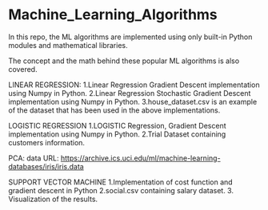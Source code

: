 # Machine_Learning_Algorithms
In this repo, the ML algorithms are implemented using only built-in Python modules and mathematical libraries. 


The concept and the math behind these popular ML algorithms is also covered.


LINEAR REGRESSION:
1.Linear Regression Gradient Descent implementation using Numpy in Python.
2.Linear Regression Stochastic Gradient Descent implementation using Numpy in Python.
3.house_dataset.csv is an example of the dataset that has been used in the above implementations. 


LOGISTIC REGRESSION
1.LOGISTIC Regression, Gradient Descent implementation using Numpy in Python.
2.Trial Dataset containing customers information.


PCA: 
data URL: https://archive.ics.uci.edu/ml/machine-learning-databases/iris/iris.data


SUPPORT VECTOR MACHINE
1.Implementation of cost function and gradient descent in Python
2.social.csv containing salary dataset.
3. Visualization of the results.
